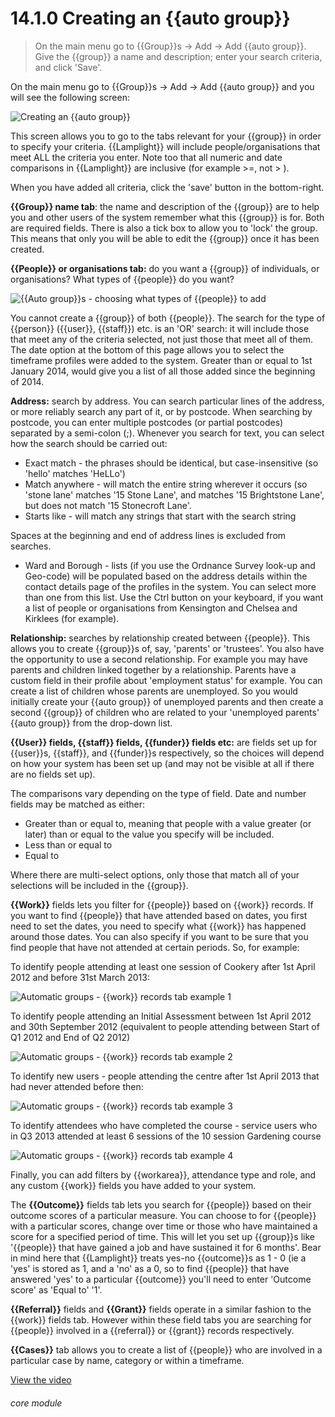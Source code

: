 # 14.1.0    Creating an {{auto group}}

> On the main menu go to {{Group}}s -> Add -> Add {{auto group}}. Give the {{group}} a name and description; enter your search criteria, and click 'Save'. 

On the main menu go to {{Group}}s -> Add -> Add {{auto group}} and you will see the following screen:

![Creating an {{auto group}}]({{imgpath}}103a.png)

This screen allows you to go to the tabs relevant for your {{group}} in order to specify your criteria. {{Lamplight}} will include people/organisations that meet ALL the criteria you enter. Note too that all numeric and date comparisons in {{Lamplight}} are inclusive (for example >=, not > ).

When you have added all criteria, click the 'save' button in the bottom-right.

**{{Group}} name tab**: the name and description of the {{group}} are to help you and other users of the system remember what this {{group}} is for. Both are required fields. There is also a tick box to allow you to 'lock' the group. This means that only you will be able to edit the {{group}} once it has been created.

**{{People}} or organisations tab:** do you want a {{group}} of individuals, or organisations? What types of {{people}} do you want?

![{{Auto group}}s - choosing what types of {{people}} to add]({{imgpath}}103b.png)

You cannot create a {{group}} of both {{people}}. The search for the type of {{person}} ({{user}}, {{staff}}) etc. is an 'OR' search: it will include those that meet any of the criteria selected, not just those that meet all of them. The date option at the bottom of this page allows you to select the timeframe profiles were added to the system. Greater than or equal to 1st January 2014, would give you a list of all those added since the beginning of 2014.

**Address:** search by address. You can search particular lines of the address, or more reliably search any part of it, or by postcode. When searching by postcode, you can enter multiple postcodes (or partial postcodes) separated by a semi-colon (;). Whenever you search for text, you can select how the search should be carried out: 

  * Exact match - the phrases should be identical, but case-insensitive (so 'hello' matches 'HeLLo')
  * Match anywhere - will match the entire string wherever it occurs (so 'stone lane' matches '15 Stone Lane', and matches '15 Brightstone Lane', but does not match '15 Stonecroft Lane'.
  * Starts like - will match any strings that start with the search string

Spaces at the beginning and end of address lines is excluded from searches.

  * Ward and Borough - lists (if you use the Ordnance Survey look-up and Geo-code) will be populated based on the address details within the contact details page of the profiles in the system. You can select more than one from this list. Use the Ctrl button on your keyboard, if you want a list of people or organisations from Kensington and Chelsea and Kirklees (for example). 

**Relationship:** searches by relationship created between {{people}}. This allows you to create {{group}}s of, say, 'parents' or 'trustees'. You also have the opportunity to use a second relationship. For example you may have parents and children linked together by a relationship. Parents have a custom field in their profile about 'employment status' for example. You can create a list of children whose parents are unemployed. So you would initially create your {{auto group}} of unemployed parents and then create a second {{group}} of children who are related to your 'unemployed parents' {{auto group}} from the drop-down list.

**{{User}} fields, {{staff}} fields, {{funder}} fields etc:** are fields set up for {{user}}s, {{staff}}, and {{funder}}s respectively, so the choices will depend on how your system has been set up (and may not be visible at all if there are no fields set up).

The comparisons vary depending on the type of field. Date and number fields may be matched as either: 

  * Greater than or equal to, meaning that people with a value greater (or later) than or equal to the value you specify will be included.
  * Less than or equal to
  * Equal to

Where there are multi-select options, only those that match all of your selections will be included in the {{group}}.

**{{Work}}** fields lets you filter for {{people}} based on {{work}} records. If you want to find {{people}} that have attended based on dates, you first need to set the dates, you need to specify what {{work}} has happened around those dates. You can also specify if you want to be sure that you find people that have not attended at certain periods. So, for example:

To identify people attending at least one session of Cookery after 1st April 2012 and before 31st March 2013:

![Automatic groups - {{work}} records tab example 1]({{imgpath}}103c.png)

To identify people attending an Initial Assessment between 1st April 2012 and 30th September 2012 (equivalent to people attending between Start of Q1 2012 and End of Q2 2012)

![Automatic groups - {{work}} records tab example 2]({{imgpath}}103d.png)

To identify new users - people attending the centre after 1st April 2013 that had never attended before then:

![Automatic groups - {{work}} records tab example 3]({{imgpath}}103e.png)

To identify attendees who have completed the course - service users who in Q3 2013 attended at least 6 sessions of the 10 session Gardening course

![Automatic groups - {{work}} records tab example 4]({{imgpath}}103f.png)

Finally, you can add filters by {{workarea}}, attendance type and role, and any custom {{work}} fields you have added to your system.

The **{{Outcome}}** fields tab lets you search for {{people}} based on their outcome scores of a particular measure. You can choose to for {{people}} with a particular scores, change over time or those who have maintained a score for a specified period of time. This will let you set up {{group}}s like '{{people}} that have gained a job and have sustained it for 6 months'. Bear in mind here that {{Lamplight}} treats yes-no {{outcome}}s as 1 - 0 (ie a 'yes' is stored as 1, and a 'no' as a 0, so to find {{people}} that have answered 'yes' to a particular {{outcome}} you'll need to enter 'Outcome score' as 'Equal to' '1'. 

**{{Referral}}** fields and **{{Grant}}** fields operate in a similar fashion to the {{work}} fields tab. However within these field tabs you are searching for {{people}} involved in a {{referral}} or {{grant}} records respectively. 

**{{Cases}}** tab allows you to create a list of {{people}} who are involved in a particular case by name, category or within a timeframe.

[View the video](/help/video/id/18)
###### core module

